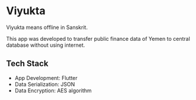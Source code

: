 # Viyukta

Viyukta means offline in Sanskrit.

This app was developed to transfer public finance data of Yemen to central database without using internet.

## Tech Stack

- App Development: Flutter
- Data Serialization: JSON
- Data Encryption: AES algorithm
